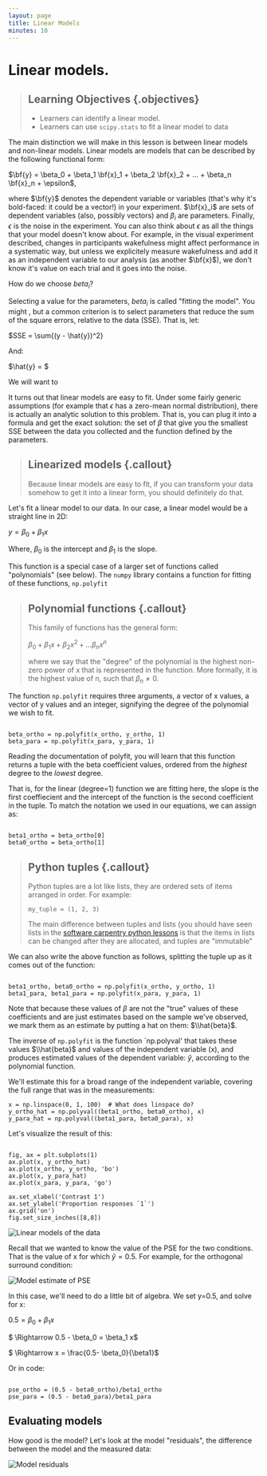 ```yaml
---
layout: page
title: Linear Models
minutes: 10
---
```


# Linear models.

> ## Learning Objectives {.objectives}
>
> * Learners can identify a linear model.
> * Learners can use `scipy.stats` to fit a linear model to data

The main distinction we will make in this lesson is between linear models and
non-linear models. Linear models are models that can be described by the
following functional form:

$\bf{y} = \beta_0 + \beta_1 \bf{x}_1 + \beta_2 \bf{x}_2 + ... + \beta_n \bf{x}_n + \epsilon$,

where $\bf{y}$ denotes the dependent variable or variables (that's why it's
bold-faced: it could be a vector!) in your experiment. $\bf{x}_i$ are sets of
dependent variables (also, possibly vectors) and $\beta_i$ are parameters.
Finally, $\epsilon$ is the noise in the experiment. You can also think about
$\epsilon$ as all the things that your model doesn't know about. For example, in
the visual experiment described, changes in participants wakefulness might
affect performance in a systematic way, but unless we explicitely measure
wakefulness and add it as an independent variable to our analysis (as another
$\bf{x}$), we don't know it's value on each trial and it goes into the noise.

How do we choose $beta_i$?

Selecting a value for the parameters, $beta_i$ is called "fitting the model".
You might , but a common criterion is to select parameters that reduce the sum
of the square errors, relative to the data (SSE). That is, let:

$SSE = \sum{(y - \hat{y})^2}

And:

$\hat{y} = $

We will want to

It turns out that linear models are easy to fit. Under some fairly generic
assumptions (for example that $\epsilon$ has a zero-mean normal distribution),
there is actually an analytic solution to this problem. That is, you can plug it
into a formula and get the exact solution: the set of $\beta$ that give you the
smallest SSE between the data you collected and the function defined by the
parameters.

> ## Linearized models {.callout}
>  Because linear models are easy to fit, if you can transform your data somehow
>  to get it into a linear form, you should definitely do that.

Let's fit a linear model to our data. In our case, a linear model would
be a straight line in 2D:

$y = \beta_0 + \beta_1 x$

Where, $\beta_0$ is the intercept and $\beta_1$ is the slope.

This function is a special case of a larger set of functions called
"polynomials" (see below). The `numpy` library contains a function for fitting
of these functions, `np.polyfit`

> ## Polynomial functions {.callout}
> This family of functions has the general form:
>
> $\beta_0 + \beta_1 x + \beta_2 x^2 + ... \beta_n x^n$
>
> where we say that the "degree" of the polynomial is the highest non-zero power
> of x that is represented in the function. More formally, it is the highest
> value of n, such that $\beta_n \neq 0$.

The function `np.polyfit` requires three arguments, a vector of x values, a
vector of y values and an integer, signifying the degree of the polynomial we
wish to fit.

~~~ {.python}

beta_ortho = np.polyfit(x_ortho, y_ortho, 1)
beta_para = np.polyfit(x_para, y_para, 1)

~~~

Reading the documentation of polyfit, you will learn that this function returns
a tuple with the beta coefficient values, ordered from the *highest* degree to
the *lowest* degree.

That is, for the linear (degree=1) function we are fitting here, the slope is
the first coeffiecient and the intercept of the function is the second
coefficient in the tuple. To match the notation we used in our equations, we
can assign as:

~~~ {.python}

beta1_ortho = beta_ortho[0]
beta0_ortho = beta_ortho[1]

~~~

> ## Python tuples {.callout}
>
> Python tuples are a lot like lists, they are ordered sets of items arranged
> in order. For example:
>
> `my_tuple = (1, 2, 3)`
>
> The main difference between tuples and lists (you should have seen lists in the [software carpentry python lessons](http://swcarpentry.github.io/python-novice-inflammation/03-lists.html)
> is that the items in lists can be changed after they are allocated, and
> tuples are "immutable"

We can also write the above function as follows, splitting the tuple up as it
comes out of the function:

~~~ {.python}

beta1_ortho, beta0_ortho = np.polyfit(x_ortho, y_ortho, 1)
beta1_para, beta1_para = np.polyfit(x_para, y_para, 1)

~~~

Note that because these values of $\beta$ are not the "true" values of these
coefficients and are just estimates based on the sample we've observed, we
mark them as an estimate by putting a hat on them: $\\hat{beta}$.

The inverse of `np.polyfit` is the function `np.polyval' that takes these values
$\\hat{beta}$ and values of the independent variable (x), and produces estimated
values of the dependent variable: $\hat{y}$, according to the polynomial
function.

We'll estimate this for a broad range of the independent variable, covering the
full range that was in the measurements:

~~~ {.python}
x = np.linspace(0, 1, 100)  # What does linspace do?
y_ortho_hat = np.polyval((beta1_ortho, beta0_ortho), x)
y_para_hat = np.polyval((beta1_para, beta0_para), x)

~~~

Let's visualize the result of this:

~~~ {.python}

fig, ax = plt.subplots(1)
ax.plot(x, y_ortho_hat)
ax.plot(x_ortho, y_ortho, 'bo')
ax.plot(x, y_para_hat)
ax.plot(x_para, y_para, 'go')

ax.set_xlabel('Contrast 1')
ax.set_ylabel('Proportion responses `1`')
ax.grid('on')
fig.set_size_inches([8,8])

~~~

![Linear models of the data](img/figure3.png)

Recall that we wanted to know the value of the PSE for the two conditions. That
is the value of x for which $\hat{y} = 0.5$. For example, for the orthogonal
surround condition:

![Model estimate of PSE](img/figure4.png)


In this case, we'll need to do a little bit of algebra. We set y=0.5, and solve
for x:

$0.5 = \beta_0 + \beta_1 x$

$ \Rightarrow 0.5 - \beta_0 = \beta_1 x$

$ \Rightarrow x = \frac{0.5- \beta_0}{\beta1}$

Or in code:

~~~ {.python}

pse_ortho = (0.5 - beta0_ortho)/beta1_ortho
pse_para = (0.5 - beta0_para)/beta1_para

~~~

## Evaluating models

How good is the model? Let's look at the model "residuals", the difference between the model and the measured data:

![Model residuals](img/figure5.png)
